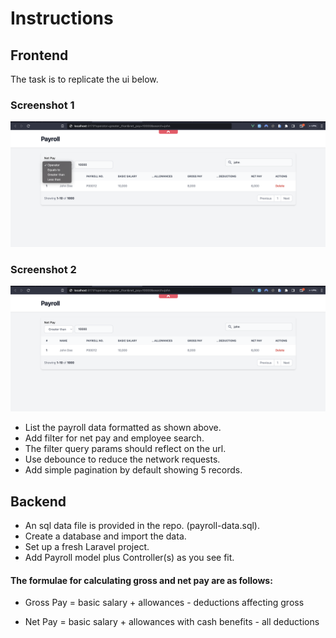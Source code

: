 # Instructions

## Frontend
The task is to replicate the ui below.

### Screenshot 1
![screenshot-1](https://github.com/team11degrees/full-stack-interview-frontend/blob/main/screnshot-1.png?raw=true)
### Screenshot 2
![screenshot-2](https://github.com/team11degrees/full-stack-interview-frontend/blob/main/screenshot-2.png?raw=true)

- List the payroll data formatted as shown above.
- Add filter for net pay and employee search.
- The filter query params should reflect on the url.
- Use debounce to reduce the network requests.
- Add simple pagination by default showing 5 records.

## Backend
- An sql data file is provided in the repo. (payroll-data.sql).
- Create a database and import the data.
- Set up a fresh Laravel project.
- Add Payroll model plus Controller(s) as you see fit.

#### The formulae for calculating gross and net pay are as follows:
- Gross Pay = basic salary + allowances - deductions affecting gross 


- Net Pay = basic salary + allowances with cash benefits - all deductions